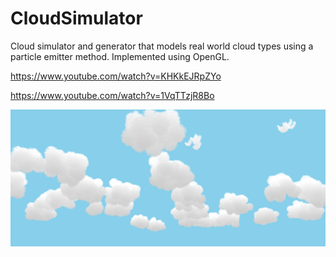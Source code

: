 # CloudSimulator
Cloud simulator and generator that models real world cloud types using a particle emitter method. Implemented using OpenGL.

https://www.youtube.com/watch?v=KHKkEJRpZYo

https://www.youtube.com/watch?v=1VqTTzjR8Bo

![Screenshot](Resources/Screenshots/Test.png)
